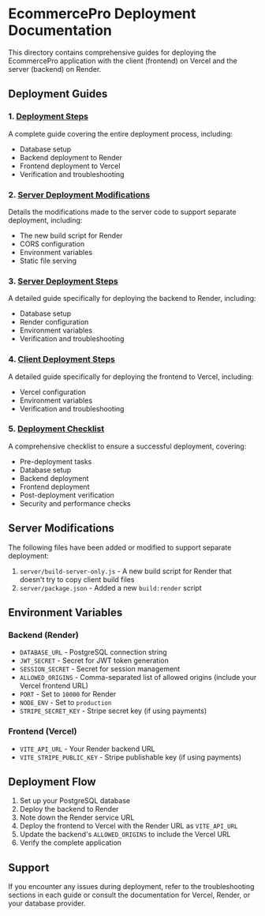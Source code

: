 # EcommercePro Deployment Documentation

This directory contains comprehensive guides for deploying the EcommercePro application with the client (frontend) on Vercel and the server (backend) on Render.

## Deployment Guides

### 1. [Deployment Steps](./DEPLOYMENT_STEPS.md)

A complete guide covering the entire deployment process, including:
- Database setup
- Backend deployment to Render
- Frontend deployment to Vercel
- Verification and troubleshooting

### 2. [Server Deployment Modifications](./SERVER_DEPLOYMENT_MODIFICATIONS.md)

Details the modifications made to the server code to support separate deployment, including:
- The new build script for Render
- CORS configuration
- Environment variables
- Static file serving

### 3. [Server Deployment Steps](./SERVER_DEPLOYMENT_STEPS.md)

A detailed guide specifically for deploying the backend to Render, including:
- Database setup
- Render configuration
- Environment variables
- Verification and troubleshooting

### 4. [Client Deployment Steps](./CLIENT_DEPLOYMENT_STEPS.md)

A detailed guide specifically for deploying the frontend to Vercel, including:
- Vercel configuration
- Environment variables
- Verification and troubleshooting

### 5. [Deployment Checklist](./DEPLOYMENT_CHECKLIST.md)

A comprehensive checklist to ensure a successful deployment, covering:
- Pre-deployment tasks
- Database setup
- Backend deployment
- Frontend deployment
- Post-deployment verification
- Security and performance checks

## Server Modifications

The following files have been added or modified to support separate deployment:

1. `server/build-server-only.js` - A new build script for Render that doesn't try to copy client build files
2. `server/package.json` - Added a new `build:render` script

## Environment Variables

### Backend (Render)

- `DATABASE_URL` - PostgreSQL connection string
- `JWT_SECRET` - Secret for JWT token generation
- `SESSION_SECRET` - Secret for session management
- `ALLOWED_ORIGINS` - Comma-separated list of allowed origins (include your Vercel frontend URL)
- `PORT` - Set to `10000` for Render
- `NODE_ENV` - Set to `production`
- `STRIPE_SECRET_KEY` - Stripe secret key (if using payments)

### Frontend (Vercel)

- `VITE_API_URL` - Your Render backend URL
- `VITE_STRIPE_PUBLIC_KEY` - Stripe publishable key (if using payments)

## Deployment Flow

1. Set up your PostgreSQL database
2. Deploy the backend to Render
3. Note down the Render service URL
4. Deploy the frontend to Vercel with the Render URL as `VITE_API_URL`
5. Update the backend's `ALLOWED_ORIGINS` to include the Vercel URL
6. Verify the complete application

## Support

If you encounter any issues during deployment, refer to the troubleshooting sections in each guide or consult the documentation for Vercel, Render, or your database provider.